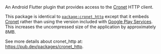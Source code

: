 An Android Flutter plugin that provides access to the
[Cronet](https://developer.android.com/guide/topics/connectivity/cronet/reference/org/chromium/net/package-summary)
HTTP client.

This package is identical to [`package:cronet_http`](https://pub.dev/packages/cronet_http)
except that it embeds
[Cronet](https://developer.android.com/guide/topics/connectivity/cronet/reference/org/chromium/net/package-summary)
rather than using the version included with
[Google Play Services](https://developers.google.com/android/guides/overview).
This increases the uncompressed size of the application by approximately 8MB.

See more details about cronet_http at: https://pub.dev/packages/cronet_http.
